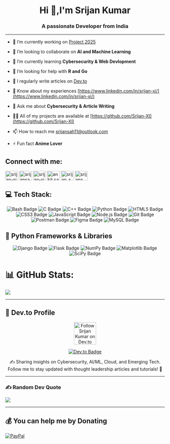 <h1 align="center">Hi 👋,I'm Srijan Kumar</h1>

<h3 align="center">A passionate Developer from India</h3>

----

- 🔭 I’m currently working on [Project 2025](https://github.com/Srijan-XI/Project-2025)

- 👯 I’m looking to collaborate on **AI and Machine Learning**

- 🌱 I’m currently learning **Cybersecurity & Web Devlopment**

- 🤝 I’m looking for help with **R and Go**

- 📝 I regularly write articles on [Dev.to](https://dev.to/srijan-xi)

- 📄 Know about my experiences [https://www.linkedin.com/in/srijan-xi/](https://www.linkedin.com/in/srijan-xi/)

- 💬 Ask me about **Cybersecurity & Article Writing**

- 👨‍💻 All of my projects are available at [https://github.com/Srijan-XI](https://github.com/Srijan-XI)

- 📫 How to reach me [srijansah11@outlook.com](srijansah11@outlook.com)

- ⚡ Fun fact **Anime Lover**

<h2 align="left">Connect with me:</h2>
<p align="left">
<a href="https://dev.to/srijan-xi" target="blank"><img align="center" src="https://raw.githubusercontent.com/rahuldkjain/github-profile-readme-generator/master/src/images/icons/Social/devto.svg" alt="srijan-xi" height="30" width="40" /></a>
<a href="https://twitter.com/srijansah11" target="blank"><img align="center" src="https://raw.githubusercontent.com/rahuldkjain/github-profile-readme-generator/master/src/images/icons/Social/twitter.svg" alt="srijansah11" height="30" width="40" /></a>
<a href="https://linkedin.com/in/srijan-xi" target="blank"><img align="center" src="https://raw.githubusercontent.com/rahuldkjain/github-profile-readme-generator/master/src/images/icons/Social/linked-in-alt.svg" alt="srijan-xi" height="30" width="40" /></a>
<a href="https://fb.com/ankit.sah.11" target="blank"><img align="center" src="https://raw.githubusercontent.com/rahuldkjain/github-profile-readme-generator/master/src/images/icons/Social/facebook.svg" alt="ankit.sah.11" height="30" width="40" /></a>
<a href="https://instagram.com/srijan_sah_11" target="blank"><img align="center" src="https://raw.githubusercontent.com/rahuldkjain/github-profile-readme-generator/master/src/images/icons/Social/instagram.svg" alt="srijan_sah_11" height="30" width="40" /></a>
<a href="https://www.hackerrank.com/srijanx" target="blank"><img align="center" src="https://raw.githubusercontent.com/rahuldkjain/github-profile-readme-generator/master/src/images/icons/Social/hackerrank.svg" alt="srijanx" height="30" width="40" /></a>
</p>

<h2 align="left">💻 Tech Stack:</h2>
<p align="center">

<img src="https://img.shields.io/badge/Bash-2C8EBB?style=for-the-badge&logo=gnubash&logoColor=white" alt="Bash Badge" />
<img src="https://img.shields.io/badge/C-2A73B8?style=for-the-badge&logo=c&logoColor=white" alt="C Badge" />
<img src="https://img.shields.io/badge/C++-00599C?style=for-the-badge&logo=cplusplus&logoColor=white" alt="C++ Badge" />
<img src="https://img.shields.io/badge/Python-306998?style=for-the-badge&logo=python&logoColor=white" alt="Python Badge" />
<img src="https://img.shields.io/badge/HTML5-DD4B25?style=for-the-badge&logo=html5&logoColor=white" alt="HTML5 Badge" />
<img src="https://img.shields.io/badge/CSS3-254BDD?style=for-the-badge&logo=css3&logoColor=white" alt="CSS3 Badge" />
 <img src="https://img.shields.io/badge/JavaScript-FFCA28?style=for-the-badge&logo=javascript&logoColor=black" alt="JavaScript Badge" />
<img src="https://img.shields.io/badge/Node.js-3C873A?style=for-the-badge&logo=nodedotjs&logoColor=white" alt="Node.js Badge" />
<img src="https://img.shields.io/badge/Git-E94E31?style=for-the-badge&logo=git&logoColor=white" alt="Git Badge" />
 <img src="https://img.shields.io/badge/Postman-E85833?style=for-the-badge&logo=postman&logoColor=white" alt="Postman Badge" />
 <img src="https://img.shields.io/badge/Figma-F24E1E?style=for-the-badge&logo=figma&logoColor=white" alt="Figma Badge" />
 <img src="https://img.shields.io/badge/MySQL-005C84?style=for-the-badge&logo=mysql&logoColor=white" alt="MySQL Badge" />


</p>

## 🐍 Python Frameworks & Libraries

<p align="center">
<img src="https://img.shields.io/badge/Django-092E20?style=for-the-badge&logo=django&logoColor=white" alt="Django Badge" />
<img src="https://img.shields.io/badge/Flask-000000?style=for-the-badge&logo=flask&logoColor=white" alt="Flask Badge" />
 <img src="https://img.shields.io/badge/NumPy-013243?style=for-the-badge&logo=numpy&logoColor=white" alt="NumPy Badge" />
<img src="https://img.shields.io/badge/Matplotlib-11557C?style=for-the-badge&logo=matplotlib&logoColor=white" alt="Matplotlib Badge" />
 <img src="https://img.shields.io/badge/SciPy-0C4B8E?style=for-the-badge&logo=scipy&logoColor=white" alt="SciPy Badge" />
</p>


# 📊 GitHub Stats:

![](https://github-readme-stats.vercel.app/api/top-langs/?username=Srijan-XI&theme=chartreuse-dark&hide_border=false&include_all_commits=false&count_private=false&layout=compact)

------------
## 📖 Dev.to Profile
<p align="center">
  <a href="https://dev.to/srijan-xi" target="_blank">
    <img src="https://raw.githubusercontent.com/rahuldkjain/github-profile-readme-generator/master/src/images/icons/Social/devto.svg" alt="Follow Srijan Kumar on Dev.to" height="70" width="70">
  </a>
</p>

<p align="center">
  <a href="https://dev.to/srijan-xi" target="_blank">
    <img src="https://img.shields.io/badge/Dev.to-Read%20My%20Articles-black?style=for-the-badge&logo=dev.to&logoColor=white" alt="Dev.to Badge">
  </a>
</p>

<p align="center">
  ✍️ Sharing insights on Cybersecurity, AI/ML, Cloud, and Emerging Tech.  
  Follow me to stay updated with thought leadership articles and tutorials! 🚀
</p>

------------------------------

### ✍️ Random Dev Quote
![](https://quotes-github-readme.vercel.app/api?type=horizontal&theme=radical)

---------
  ## 💰 You can help me by Donating
  [![PayPal](https://img.shields.io/badge/PayPal-00457C?style=for-the-badge&logo=paypal&logoColor=white)](https://paypal.me/@SrijanKumar369) 
